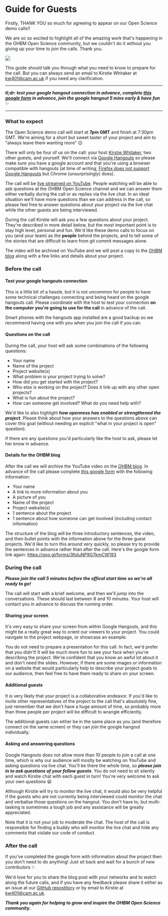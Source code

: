 # Guide for Guests

Firstly, THANK YOU so much for agreeing to appear on our Open Science demo calls!!

We are so so excited to highlight all of the amazing work that's happening in the OHBM Open Science community, but we couldn't do it without you giving up your time to join the calls. Thank you.

![](https://media.giphy.com/media/11sBLVxNs7v6WA/giphy.gif)

This guide should talk you through what you need to know to prepare for the call. But you can always send an email to Kirstie Whitaker at [kw401@cam.ac.uk](mailto:kw401@cam.ac.uk) if you need any clarification.

---

***tl;dr: test your google hangout connection in advance, complete [this google form](https://goo.gl/forms/3foIuNP9G7kmCW193) in advance, join the google hangout 5 mins early & have fun*** :sparkles:

---
### What to expect

The Open Science demo call will start at **7pm GMT** and finish at 7:30pm GMT. We're aiming for a short but sweet taster of your project and aim to "always leave them wanting more" :wink:

There will only be four of us on the call: your host [Kirstie Whitaker](https://github.com/KirstieJane), two other guests, and yourself. We'll connect via [Google Hangouts](https://hangouts.google.com/) so please make sure you have a google account and that you're using a browser compatible with hangouts (at time of writing, [Firefox does not support Google Hangouts](https://gsuiteupdates.googleblog.com/2017/02/google-hangouts-temporary-issues-with-firefox.html?m=1) but Chrome (unsurprisingly) does).

The call will be [live streamed on YouTube](https://www.youtube.com/channel/UChvSitFvqGDeA1y7MJs4CGQ). People watching will be able to ask questions at the OHBM Open Science channel and we can answer them either verbally during the call or as replies via the live chat. In an ideal situation we'll have more questions than we can address in the call, so please feel free to answer questions about your project via the live chat while the other guests are being interviewed.

During the call Kirstie will ask you a few questions about your project. They're described in more detail below, but the most important point is to stay high level, personal and fun. We'd like these demo calls to focus on you (and your team) as the **people** behind the projects, and to tell some of the stories that are difficult to learn from git commit messages alone.

The video will be archived on YouTube and we will post a copy to the [OHBM blog](https://www.ohbmbrainmappingblog.com/) along  with a few links and details about your project.

### Before the call

#### Test your google hangouts connection

This is a little bit of a hassle, but it is not uncommon for people to have some technical challenges connecting and being heard on the google hangouts call. Please coordinate with the host to test your connection **on the computer you're going to use for the call** in advance of the call.

Smart phones with the hangouts app installed are a good backup so we recommend having one with you when you join the call if you can.

#### Questions on the call

During the call, your host will ask some combinations of the following questions:

* Your name
* Name of the project
* Project website(s)
* What problem is your project trying to solve?
* How did you get started with the project?
* Who else is working on the project? Does it link up with any other open projects?
* What is fun about the project?
* How can someone get involved? What do you need help with?

We'd like to also highlight ***how openness has enabled or strengthened the project***. Please think about how your answers to the questions above can cover this goal (without needing an explicit "what in your project is open" question).

If there are any questions you'd particularly like the host to ask, please let her know in advance.

#### Details for the OHBM blog

After the call we will archive the YouTube video on the [OHBM blog](https://www.ohbmbrainmappingblog.com/). In advance of the call please complete [this google form](https://goo.gl/forms/3foIuNP9G7kmCW193) with the following information:

* Your name
* A link to more information about you
* A picture of you
* Name of the project
* Project website(s)
* 1 sentence about the project
* 1 sentence about how someone can get involved (including contact information)

The structure of the blog will be three introductory sentences, the video, and then bullet points with the information above for the three guest projects. We'd like to turn this around very quickly, so please try to provide the sentences in advance rather than after the call. Here's the google form link again: https://goo.gl/forms/3foIuNP9G7kmCW193

### During the call

***Please join the call 5 minutes before the offical start time so we're all ready to go!***

The call will start with a brief welcome, and then we'll jump into the conversations. These should last between 8 and 10 minutes. Your host will contact you in advance to discuss the running order.

#### Sharing your screen

It's very easy to share your screen from within Google Hangouts, and this might be a really great way to orient our viewers to your project. You could navigate to the project webpage, or showcase an example.

You do not need to prepare a presentation for this call. In fact, we'd prefer that you didn't! It will be much more fun to see your face when you're describing the project. We're confident that you know an awful lot about it and don't need the slides. However, if there are some images or information on a website that would particularly help to describe your project goals to our audience, then feel free to have them ready to share on your screen.

#### Additional guests

It is very likely that your project is a collaborative endeavor. If you'd like to invite other representatives of the project to the call that's absolutely fine, just remember that we don't have a huge amount of time, so probably more than three people per project will be difficult to wrangle efficiently.

The additional guests can either be in the same place as you (and therefore connect on the same screen) or they can join the google hangout individually.

#### Asking and answering questions

Google Hangouts does not allow more than 10 people to join a call at one time, which is why our audience will mostly be watching on YouTube and asking questions via live chat. You'll be there the whole time, so ***please join in to ask questions of your fellow guests***. You do not need to sit silently and watch Kirstie chat with each guest in turn! You're very welcome to ask your own questions :smiley:

Although Kirstie will try to monitor the live chat, it would also be very helpful if the guests who are not currently being interviewed could monitor the chat and verbalise those questions on the hangout. You don't have to, but multi-tasking is sometimes a tough job and any assistance will be greatly appreciated.

Note that it is not your job to moderate the chat. The host of the call is responsible for finding a buddy who will monitor the live chat and hide any comments that violate our code of conduct.

### After the call

If you've completed the google form with information about the project then you don't need to do anything! Just sit back and wait for a bunch of new contributors :sparkles:

We'd love for you to share the blog post with your networks and to watch along the future calls, and if you have any feedback please share it either as an issue at our [GitHub repostitory](https://github.com/ohbm/OpenScienceDemoCalls) or by email to Kirstie at [kw401@cam.ac.uk](mailto:kw401@cam.ac.uk).

***Thank you again for helping to grow and inspire the OHBM Open Science community.***
